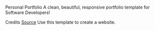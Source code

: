 Personal Portfolio
A clean, beautiful, responsive portfolio template for Software Developers!


Credits 
[Source](https://github.com/varadbhogayata/varadbhogayata.github.io)
Use this template to create a website.